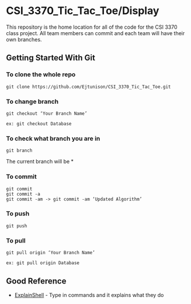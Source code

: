 # CSI_3370_Tic_Tac_Toe/Display
This repository is the home location for all of the code for the CSI 3370 class project. All team members can commit and each team will have their own branches.

## Getting Started With Git


### To clone the whole repo

```
git clone https://github.com/Ejtunison/CSI_3370_Tic_Tac_Toe.git
```

### To change branch
```
git checkout ‘Your Branch Name’

ex: git checkout Database
```

### To check what branch you are in
```
git branch
```
The current branch will be *

### To commit
```
git commit
git commit -a 
git commit -am -> git commit -am ‘Updated Algorithm’
```
### To push

```
git push
```

### To pull

```
git pull origin ‘Your Branch Name’

ex: git pull origin Database
```


## Good Reference

* [ExplainShell](https://explainshell.com/explain?cmd=git+commit+-am) - Type in commands and it explains what they do
